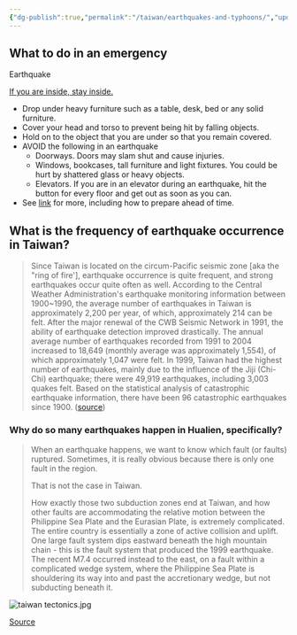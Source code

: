 ```yaml
---
{"dg-publish":true,"permalink":"/taiwan/earthquakes-and-typhoons/","updated":"2024-04-04T14:02:47.064+08:00"}
---
```


## What to do in an emergency

Earthquake

[If you are inside, stay inside.](https://www.getprepared.gc.ca/cnt/rsrcs/pblctns/rthqks-wtd/index-en.aspx)

- Drop under heavy furniture such as a table, desk, bed or any solid furniture.
- Cover your head and torso to prevent being hit by falling objects.
- Hold on to the object that you are under so that you remain covered.
- AVOID the following in an earthquake
    - Doorways. Doors may slam shut and cause injuries.
    - Windows, bookcases, tall furniture and light fixtures. You could be hurt by shattered glass or heavy objects.
    - Elevators. If you are in an elevator during an earthquake, hit the button for every floor and get out as soon as you can.
- See [link](https://www.getprepared.gc.ca/cnt/rsrcs/pblctns/rthqks-wtd/index-en.aspx) for more, including how to prepare ahead of time.

##  What is the frequency of earthquake occurrence in Taiwan?

> Since Taiwan is located on the circum-Pacific seismic zone \[aka the "ring of fire'], earthquake occurrence is quite frequent, and strong earthquakes occur quite often as well. According to the Central Weather Administration's earthquake monitoring information between 1900~1990, the average number of earthquakes in Taiwan is approximately 2,200 per year, of which, approximately 214 can be felt. After the major renewal of the CWB Seismic Network in 1991, the ability of earthquake detection improved drastically. The annual average number of earthquakes recorded from 1991 to 2004 increased to 18,649 (monthly average was approximately 1,554), of which approximately 1,047 were felt. In 1999, Taiwan had the highest number of earthquakes, mainly due to the influence of the Jiji (Chi-Chi) earthquake; there were 49,919 earthquakes, including 3,003 quakes felt. Based on the statistical analysis of catastrophic earthquake information, there have been 96 catastrophic earthquakes since 1900. ([source](https://scweb.cwb.gov.tw/en-US/Guidance/FAQdetail/190))

### Why do so many earthquakes happen in Hualien, specifically?

> When an earthquake happens, we want to know which fault (or faults) ruptured. Sometimes, it is really obvious because there is only one fault in the region. 
>
> That is not the case in Taiwan.
>
> How exactly those two subduction zones end at Taiwan, and how other faults are accommodating the relative motion between the Philippine Sea Plate and the Eurasian Plate, is extremely complicated. The entire country is essentially a zone of active collision and uplift. One large fault system dips eastward beneath the high mountain chain - this is the fault system that produced the 1999 earthquake. The recent M7.4 occurred instead to the east, on a fault within a complicated wedge system, where the Philippine Sea Plate is shouldering its way into and past the accretionary wedge, but not subducting beneath it.

![taiwan tectonics.jpg](/img/user/Taiwan/_media/taiwan%20tectonics.jpg)

[Source](https://earthquakeinsights.substack.com/p/deadly-m74-earthquake-strikes-taiwan)